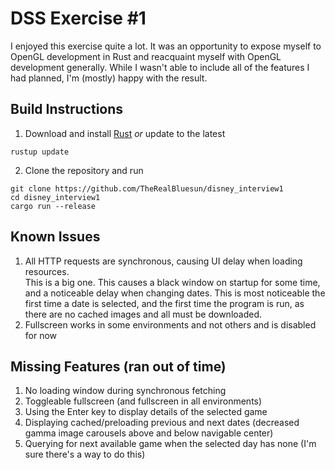 # DSS Exercise #1
I enjoyed this exercise quite a lot.  It was an opportunity to expose myself to OpenGL development in Rust and reacquaint myself with OpenGL development generally.  While I wasn't able to include all of the features I had planned, I'm (mostly) happy with the result.

## Build Instructions
1. Download and install [Rust](https://www.rust-lang.org/tools/install) _or_ update to the latest
```
rustup update
```

2. Clone the repository and run
```
git clone https://github.com/TheRealBluesun/disney_interview1
cd disney_interview1
cargo run --release
```

## Known Issues
1. All HTTP requests are synchronous, causing UI delay when loading resources.  
This is a big one.  This causes a black window on startup for some time, and a noticeable delay when changing dates.  This is most noticeable the first time a date is selected, and the first time the program is run, as there are no cached images and all must be downloaded.
2. Fullscreen works in some environments and not others and is disabled for now


## Missing Features (ran out of time)
1. No loading window during synchronous fetching
2. Toggleable fullscreen (and fullscreen in all environments)
3. Using the Enter key to display details of the selected game
4. Displaying cached/preloading previous and next dates (decreased gamma image carousels above and below navigable center)
5. Querying for next available game when the selected day has none (I'm sure there's a way to do this)
